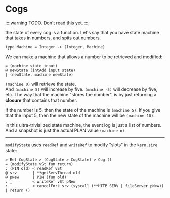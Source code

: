 # Cogs

::::warning
TODO. Don't read this yet.
:::;

the state of every cog is a function.
Let's say that you have state machine that takes in numbers, and spits out numbers.

```
type Machine = Integer -> (Integer, Machine)
```

We can make a machine that allows a number to be retrieved and modified:

```
= (machine state input)
@ newState (intAdd input state)
| (newState, machine newState)
```

`(machine 0)` will retrieve the state.  
And `(machine 5)` will increase by five. `(machine -5)` will decrease by five, etc.
The way that the machine "stores the number", is by just returning a **closure** that contains that number.

If the number is 5, then the state of the machine is `(machine 5)`.  If you give that the input 5, then the new state of the machine will be `(machine 10)`.

in this ultra-trivialized state machine, the event log is just a list of numbers.  And a snapshot is just the actual PLAN value `(machine n)`.

---

`modifyState` uses `readRef` and `writeRef` to modify "slots" in the `kern.sire` state:

```
> Ref CogState > (CogState > CogState) > Cog ()
= (modifyState vSt fun return)
: (PIN old) < readRef vSt
@ srv       | **getServThread old
@ pNew      | PIN (fun old)
: _         < writeRef vSt pNew
: _         < cancelFork srv (syscall (**HTTP_SERV | fileServer pNew))
| return ()
```
